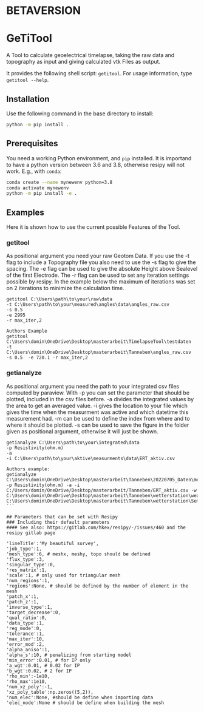 #####
# BETAVERSION
#####

# GeTiTool

A Tool to calculate geoelectrical timelapse, taking the raw data and topography as input and giving calculated vtk Files as output.

It provides the following shell script: `getitool`.
For usage information, type `getitool --help`.

## Installation

Use the following command in the base directory to install:

```bash
python -m pip install .
```

## Prerequisites

You need a working Python environment, and `pip` installed.
It is importand to have a python version between 3.6 and 3.8, otherwise resipy will not work.
E.g., with `conda`:

```bash
conda create --name mynewenv python=3.8
conda activate mynewenv
python -m pip install -e .
```

## Examples
Here it is shown how to use the current possible Features of the Tool.
### getitool
As positional argument you need your raw Geotom Data. If you use the -t flag to include a Topography file you 
also need to use the -s flag to give the spacing. The -e flag can be used to give the absolute Height above Sealevel
of the first Electrode. The -r flag can be used to set any iteration settings possible by resipy. In the example
below the maximum of iterations was set on 2 iterations to minimize the calculation time.


```
getitool C:\Users\path\to\your\raw\data
-t C:\Users\path\to\your\measured\angles\data\angles_raw.csv 
-s 0.5 
-e 2995
-r max_iter,2
```

```
Authors Example
getitool C:\Users\domin\OneDrive\Desktop\masterarbeit\TimelapseTool\testdaten  -t C:\Users\domin\OneDrive\Desktop\masterarbeit\Tanneben\angles_raw.csv  -s 0.5  -e 720.1 -r max_iter,2
```

### getianalyze
As positional argument you need the path to your integrated csv files computed by paraview. With -p you can set 
the parameter that should be plotted, included in the csv files before. -a divides the integrated values by the
area to get an averaged value. -i gives the location to your file which gives the time when the measurment was active
and which datetime this measurement had. -m can be used to define the index from where and to where it should be plotted.
-s can be used to save the figure in the folder given as positional argument, otherwise it will just be shown.

```
getianalyze C:\Users\path\to\your\integrated\data
-p Resistivity(ohm.m)
-a 
-i C:\Users\path\to\your\aktive\measurments\data\ERT_aktiv.csv 
```

```
Authors example:
getianalyze C:\Users\domin\OneDrive\Desktop\masterarbeit\Tanneben\20220705_Daten\messung1_teil1_2_3_4_5\ergebnisse_teil1_2_3\North_40to50m_0to300ohm -p Resistivity(ohm.m) -a -i C:/Users/domin/OneDrive/Desktop/masterarbeit/Tanneben/ERT_aktiv.csv -w C:\Users\domin\OneDrive\Desktop\masterarbeit\Tanneben\wetterstation\weather_save.csv C:\Users\domin\OneDrive\Desktop\masterarbeit\Tanneben\wetterstation\Semriach_Messstation.csv                                             ```

## Parameters that can be set with Resipy
### Including their default parameters
#### See also: https://gitlab.com/hkex/resipy/-/issues/460 and the resipy gitlab page

'lineTitle':'My beautiful survey',
'job_type':1,
'mesh_type':6, # meshx, meshy, topo should be defined
'flux_type':3,
'singular_type':0,
'res_matrix':1,
'scale':1, # only used for triangular mesh
'num_regions':1,
'regions':None, # should be defined by the number of element in the mesh
'patch_x':1,
'patch_z':1,
'inverse_type':1,
'target_decrease':0,
'qual_ratio':0,
'data_type':1,
'reg_mode':0,
'tolerance':1,
'max_iter':10,
'error_mod':2,
'alpha_aniso':1,
'alpha_s':10, # penalizing from starting model
'min_error':0.01, # for IP only
'a_wgt':0.01, # 0.02 for IP
'b_wgt':0.02, # 2 for IP
'rho_min':-1e10,
'rho_max':1e10,
'num_xz_poly':-1,
'xz_poly_table':np.zeros((5,2)),
'num_elec':None, #should be define when importing data
'elec_node':None # should be define when building the mesh

